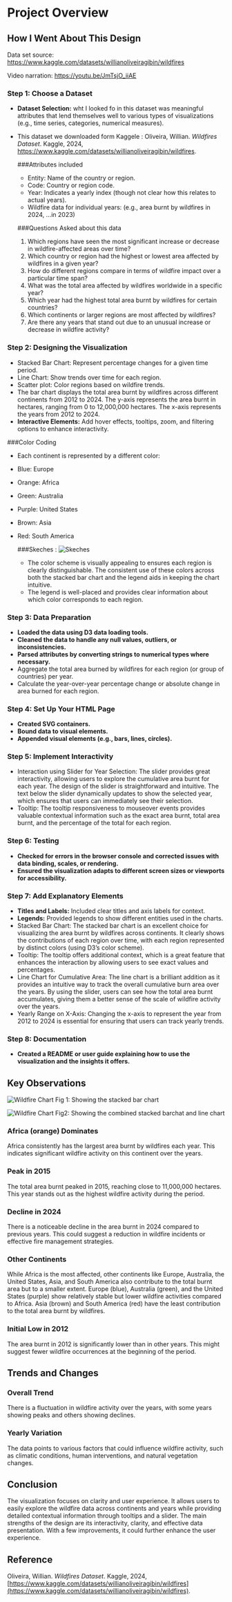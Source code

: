 # Project Overview

## How I Went About This Design

Data set source: https://www.kaggle.com/datasets/willianoliveiragibin/wildfires

Video narration: https://youtu.be/JmTsjO_iiAE

### Step 1: Choose a Dataset
- **Dataset Selection:** wht I looked fo in this dataset was meaningful attributes that lend themselves well to various types of visualizations (e.g., time series, categories, numerical measures).
- This dataset we downloaded form Kaggele : Oliveira, Willian. *Wildfires Dataset*. Kaggle, 2024, https://www.kaggle.com/datasets/willianoliveiragibin/wildfires.

  ###Attributes included
  - Entity: Name of the country or region.
  - Code: Country or region code.
  - Year: Indicates a yearly index (though not clear how this relates to actual years).
  - Wildfire data for individual years: (e.g., area burnt by wildfires in 2024, ...in 2023)

  ###Questions Asked about this data
   1. Which regions have seen the most significant increase or decrease in wildfire-affected areas over time?
   2. Which country or region had the highest or lowest area affected by wildfires in a given year?
   3. How do different regions compare in terms of wildfire impact over a particular time span?
   4. What was the total area affected by wildfires worldwide in a specific year?
   5. Which year had the highest total area burnt by wildfires for certain countries?
   6. Which continents or larger regions are most affected by wildfires?
   7. Are there any years that stand out due to an unusual increase or decrease in wildfire activity?


### Step 2: Designing the  Visualization
- Stacked Bar Chart: Represent percentage changes for a given time period.
- Line Chart: Show trends over time for each region.
- Scatter plot: Color regions based on wildfire trends.
- The bar chart displays the total area burnt by wildfires across different continents from 2012 to 2024. The y-axis represents the area burnt in hectares, ranging from 0 to 12,000,000 hectares. The x-axis represents the years from 2012 to 2024.
- **Interactive Elements:** Add hover effects, tooltips, zoom, and filtering options to enhance interactivity.

###Color Coding
- Each continent is represented by a different color:
- Blue: Europe
- Orange: Africa
- Green: Australia
- Purple: United States
- Brown: Asia
- Red: South America

  ###Skeches :
  ![Skeches](./Skech_3.jpg)
  
  - The color scheme is visually appealing to ensures each region is clearly distinguishable. The consistent use of these colors across both the stacked bar chart and the legend aids in keeping the chart intuitive.
  - The legend is well-placed and provides clear information about which color corresponds to each region.
  
### Step 3: Data Preparation
- **Loaded the data using D3 data loading tools.**
- **Cleaned the data to handle any null values, outliers, or inconsistencies.**
- **Parsed attributes by converting strings to numerical types where necessary.**
- Aggregate the total area burned by wildfires for each region (or group of countries) per year.
- Calculate the year-over-year percentage change or absolute change in area burned for each region.

### Step 4: Set Up Your HTML Page
- **Created SVG containers.**
- **Bound data to visual elements.**
- **Appended visual elements (e.g., bars, lines, circles).**

### Step 5: Implement Interactivity
- Interaction using Slider for Year Selection: The slider provides great interactivity, allowing users to explore the cumulative area burnt for each year. The design of the slider is straightforward and intuitive. The text below the slider dynamically updates to show the selected year, which ensures that users can immediately see their selection.
- Tooltip: The tooltip responsiveness to mouseover events provides valuable contextual information such as the exact area burnt, total area burnt, and the percentage of the total for each region.


### Step 6: Testing
- **Checked for errors in the browser console and corrected issues with data binding, scales, or rendering.**
- **Ensured the visualization adapts to different screen sizes or viewports for accessibility.**

### Step 7: Add Explanatory Elements
- **Titles and Labels:** Included clear titles and axis labels for context.
- **Legends:** Provided legends to show different entities used in the charts.
- Stacked Bar Chart: The stacked bar chart is an excellent choice for visualizing the area burnt by wildfires across continents. It clearly shows the contributions of each region over time, with each region represented by distinct colors (using D3’s color scheme).
- Tooltip: The tooltip offers additional context, which is a great feature that enhances the interaction by allowing users to see exact values and percentages.
- Line Chart for Cumulative Area: The line chart is a brilliant addition as it provides an intuitive way to track the overall cumulative burn area over the years. By using the slider, users can see how the total area burnt accumulates, giving them a better sense of the scale of wildfire activity over the years.
- Yearly Range on X-Axis: Changing the x-axis to represent the year from 2012 to 2024 is essential for ensuring that users can track yearly trends.

### Step 8: Documentation
- **Created a README or user guide explaining how to use the visualization and the insights it offers.**

## Key Observations
![Wildfire Chart](./wildfire-chart.png)
Fig 1: Showing the stacked bar chart

![Wildfire Chart](./Wildfire-line_Chart.png)
Fig2: Showing the combined stacked barchat and line chart

### Africa (orange) Dominates
Africa consistently has the largest area burnt by wildfires each year. This indicates significant wildfire activity on this continent over the years.

### Peak in 2015
The total area burnt peaked in 2015, reaching close to 11,000,000 hectares. This year stands out as the highest wildfire activity during the period.

### Decline in 2024
There is a noticeable decline in the area burnt in 2024 compared to previous years. This could suggest a reduction in wildfire incidents or effective fire management strategies.

### Other Continents
While Africa is the most affected, other continents like Europe, Australia, the United States, Asia, and South America also contribute to the total burnt area but to a smaller extent. Europe (blue), Australia (green), and the United States (purple) show relatively stable but lower wildfire activities compared to Africa. Asia (brown) and South America (red) have the least contribution to the total area burnt by wildfires.

### Initial Low in 2012
The area burnt in 2012 is significantly lower than in other years. This might suggest fewer wildfire occurrences at the beginning of the period.

## Trends and Changes

### Overall Trend
There is a fluctuation in wildfire activity over the years, with some years showing peaks and others showing declines.

### Yearly Variation
The data points to various factors that could influence wildfire activity, such as climatic conditions, human interventions, and natural vegetation changes.

## Conclusion
The visualization focuses on clarity and user experience. It allows users to easily explore the wildfire data across continents and years while providing detailed contextual information through tooltips and a slider. The main strengths of the design are its interactivity, clarity, and effective data presentation. With a few improvements, it could further enhance the user experience.

## Reference
Oliveira, Willian. *Wildfires Dataset*. Kaggle, 2024, [https://www.kaggle.com/datasets/willianoliveiragibin/wildfires](https://www.kaggle.com/datasets/willianoliveiragibin/wildfires).

